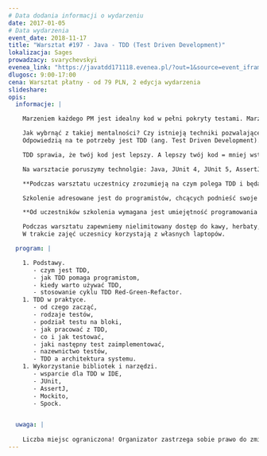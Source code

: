 ```yaml
---
# Data dodania informacji o wydarzeniu
date: 2017-01-05
# Data wydarzenia
event_date: 2018-11-17
title: "Warsztat #197 - Java - TDD (Test Driven Development)"
lokalizacja: Sages
prowadzacy: svarychevskyi
evenea_link: "https://javatdd171118.evenea.pl/?out=1&source=event_iframe"
dlugosc: 9:00-17:00
cena: Warsztat płatny - od 79 PLN, 2 edycja wydarzenia
slideshare:
opis:
  informacje: |

    Marzeniem każdego PM jest idealny kod w pełni pokryty testami. Marzenia nie zawsze się jednak spełniają. Tak często jest i w tym wypadku. Rzeczywistość jest taka, że programiści piszą kod byle jaki a testy odkładają zawsze “na potem”. Często kończy się na tym, że w pośpiechu piszemy kilka prostych testów aby osiągnąć wymagane w umowie pokrycie. Kogo obchodzi to, że  owe testy tak naprawde nie sprawdzają niczego? W ten sposób powstają błędy często trudne do wykrycia. Pozostaje się tylko modlić, aby nie wyszły one na produkcji.

    Jak wybrnąć z takiej mentalności? Czy istnieją techniki pozwalające polepszyć jakość kodu, zwiększyć jakość testów, tworzyć bezawaryjne oprogramowanie i łatwe do utrzymania?
    Odpowiedzią na te potrzeby jest TDD (ang. Test Driven Development). Jest to odwrócenie tradycyjnego myślenia z jakim developer spotyka się w pracy. Programowanie sterowane testami można sprowadzić do prostej zasady: w pierwszej kolejności napisz test, a następnie kod, który ma być testowany. Prawda, że brzmi dziwnie?

    TDD sprawia, że twój kod jest lepszy. A lepszy twój kod = mniej wstydu przy pull requestach i większy szacunek przełożonych. A kto wie - może nawet jakaś podwyżka wpadnie?

    Na warsztacie poruszymy technolgie: Java, JUnit 4, JUnit 5, AssertJ, Mockito, Spring, Spock, Groovy. 

    **Podczas warsztatu uczestnicy zrozumieją na czym polega TDD i będą potrafili zastosować tę technikę dla prostych problemów. W ramach zajęć poznają i przyswoją sobie cykl pracy TDD, nauczą się zwracać uwagę na czytelność testów, a także tworzyć testy z użyciem mocków.**

    Szkolenie adresowane jest do programistów, chcących podnieść swoje umiejętności tworzenia czystego, utrzymywalnego i testowalnego kodu.

    **Od uczestników szkolenia wymagana jest umiejętność programowania w języku Java.**

    Podczas warsztatu zapewniemy nielimitowany dostęp do kawy, herbaty, wody. W porze obiadowej zapewniamy pizzę w wersji mięsnej lub wegeteriańskiej.
    W trakcie zajęć uczesnicy korzystają z własnych laptopów.

  program: |

    1. Podstawy.
       - czym jest TDD,
       - jak TDD pomaga programistom,
       - kiedy warto używać TDD,
       - stosowanie cyklu TDD Red-Green-Refactor. 
    1. TDD w praktyce.
       - od czego zacząć,
       - rodzaje testów,
       - podział testu na bloki,
       - jak pracować z TDD,
       - co i jak testować,
       - jaki następny test zaimplementować,
       - nazewnictwo testów,
       - TDD a architektura systemu.
    1. Wykorzystanie bibliotek i narzędzi.
       - wsparcie dla TDD w IDE,
       - JUnit,
       - AssertJ,
       - Mockito,
       - Spock.


  uwaga: |
 
    Liczba miejsc ograniczona! Organizator zastrzega sobie prawo do zmiany lokalizacji wydarzenia oraz jego odwołania w przypadku niezgłoszenia się minimalnej liczby uczestników. 
---
```

